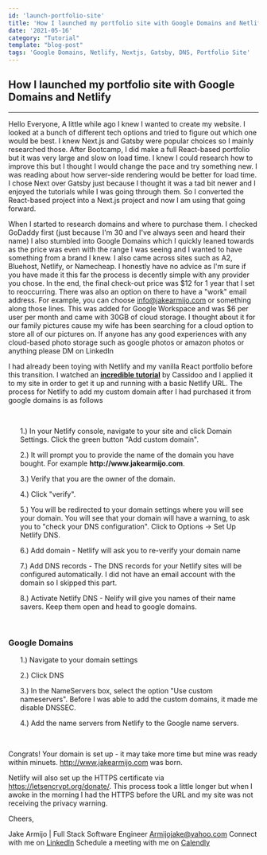 ```yaml
---
id: 'launch-portfolio-site'
title: 'How I launched my portfolio site with Google Domains and Netlify'
date: '2021-05-16'
category: "Tutorial"
template: "blog-post"
tags: 'Google Domains, Netlify, Nextjs, Gatsby, DNS, Portfolio Site'
---
```

## How I launched my portfolio site with Google Domains and Netlify
____________________________________________________________

Hello Everyone, A little while ago I knew I wanted to create my website. I looked at a bunch of different tech options and tried to figure out which one would be best. I knew Next.js and Gatsby were popular choices so I mainly researched those. After Bootcamp, I did make a full React-based portfolio but it was very large and slow on load time. I knew I could research how to improve this but I thought I would change the pace and try something new. I was reading about how server-side rendering would be better for load time. I chose Next over Gatsby just because I thought it was a tad bit newer and I enjoyed the tutorials while I was going through them. So I converted the React-based project into a Next.js project and now I am using that going forward.

When I started to research domains and where to purchase them. I checked GoDaddy first (just because I'm 30 and I've always seen and heard their name) I also stumbled into Google Domains which I quickly leaned towards as the price was even with the range I was seeing and I wanted to have something from a brand I knew. I also came across sites such as  A2, Bluehost, Netlify, or Namecheap. I honestly have no advice as I'm sure if you have made it this far the process is decently simple with any provider you chose. In the end, the final check-out price was $12 for 1 year that I set to reoccurring. There was also an option on there to have a "work" email address. For example, you can choose info@jakearmijo.com or something along those lines. This was added for Google Workspace and was $6 per user per month and came with 30GB of cloud storage. I thought about it for our family pictures cause my wife has been searching for a cloud option to store all of our pictures on. If anyone has any good experiences with any cloud-based photo storage such as google photos or amazon photos or anything please DM on LinkedIn

<div class="border">
  <!-- <img
      class="border"
      width="50px"
      height="50px"
      alt="Netlify"
      title="Netlify"
      src='/images/netlify-logo.png'
    /> -->
</div>
<p>
I had already been toying with Netlify and my vanilla React portfolio before this transition. I watched an <strong><a href='https://explorers.netlify.com/learn/nextjs' target='_blank'>incredible tutorial</a></strong> by Cassidoo and I applied it to my site in order to get it up and running with a basic Netlify URL. The process for Netlify to add my custom domain after I had purchased it from google domains is as follows
</p>
</br>
  <div class="list">
    <ol>
      <p class="listItem">1.) In your Netlify console, navigate to your site and click Domain Settings. Click the green button "Add custom domain".</p>
      <p class="listItem">2.) It will prompt you to provide the name of the domain you have bought. For example <strong>http://www.jakearmijo.com</strong>.</p>
      <p class="listItem">3.) Verify that you are the owner of the domain. </p>
      <p class="listItem">4.) Click "verify".</p>
      <p class="listItem">5.) You will be redirected to your domain settings where you will see your domain. You will see that your domain will have a warning, to ask you to "check your DNS configuration". Click to Options -> Set Up Netlify DNS.</p>
      <p class="listItem">6.) Add domain - Netlify will ask you to re-verify your domain name</p>
      <p class="listItem">7.) Add DNS records - The DNS records for your Netlify sites will be configured automatically. I did not have an email account with the domain so I skipped this part.</p>
      <p class="listItem">8.) Activate Netlify DNS - Nelify will give you names of their name savers. Keep them open and head to google domains.</p>
    </ol>
  </div>
  <div class="border">
    <!-- <img
      class="border"
      width="50px"
      height="50px"
      alt="Google Domains"
      title="Google Domains"
      src="/images/google-domains-logo.png"
    /> -->
  </div>
</br>

### Google Domains
<ol>
  <p className='listItem'>1.) Navigate to your domain settings</p>
  <p className='listItem'>2.) Click DNS
  <p className='listItem'>3.) In the NameServers box, select the option "Use custom nameservers". Before I was able to add the custom domains, it made me disable DNSSEC.
  <p className='listItem'>4.) Add the name servers from Netlify to the Google name servers.
</ol>

</br>

Congrats! Your domain is set up - it may take more time but mine was ready within minuets. <a href='http://www.jakearmijo.com'>http://www.jakearmijo.com</a> was born.


Netlify will also set up the HTTPS certificate via https://letsencrypt.org/donate/. This process took a little longer but when I awoke in the morning I had the HTTPS before the URL and my site was not receiving the privacy warning. 


Cheers,

Jake Armijo <bold>|</bold> Full Stack Software Engineer
Armijojake@yahoo.com
Connect with me on <a href='https://www.linkedin.com/in/jake-armijo/'>LinkedIn</a>
Schedule a meeting with me on <a href='https://calendly.com/armijojake/meeting'>Calendly</a>


